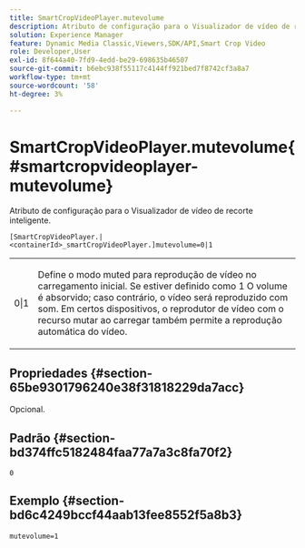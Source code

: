 ```yaml
---
title: SmartCropVideoPlayer.mutevolume
description: Atributo de configuração para o Visualizador de vídeo de recorte inteligente.
solution: Experience Manager
feature: Dynamic Media Classic,Viewers,SDK/API,Smart Crop Video
role: Developer,User
exl-id: 8f644a40-7fd9-4edd-be29-698635b46507
source-git-commit: b6ebc938f55117c4144ff921bed7f8742cf3a8a7
workflow-type: tm+mt
source-wordcount: '58'
ht-degree: 3%

---
```


# SmartCropVideoPlayer.mutevolume{#smartcropvideoplayer-mutevolume}

Atributo de configuração para o Visualizador de vídeo de recorte inteligente.

`[SmartCropVideoPlayer.|<containerId>_smartCropVideoPlayer.]mutevolume=0|1`

<table id="table_2A4F898BBF88417DB0834B7F78637F5D"> 
 <tbody> 
  <tr> 
   <td colname="col1"> <p> <span class="codeph"> 0|1 </span> </p> </td> 
   <td colname="col2"> <p> Define o modo muted para reprodução de vídeo no carregamento inicial. Se estiver definido como <span class="codeph"> 1 </span> O volume é absorvido; caso contrário, o vídeo será reproduzido com som. Em certos dispositivos, o reprodutor de vídeo com o recurso mutar ao carregar também permite a reprodução automática do vídeo. </p> </td> 
  </tr> 
 </tbody> 
</table>

## Propriedades {#section-65be9301796240e38f31818229da7acc}

Opcional.

## Padrão {#section-bd374ffc5182484faa77a7a3c8fa70f2}

`0`

## Exemplo {#section-bd6c4249bccf44aab13fee8552f5a8b3}

`mutevolume=1`
